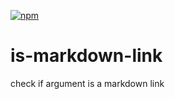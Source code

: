 [![npm](https://img.shields.io/npm/v/is-markdown-link.svg)](https://www.npmjs.com/package/is-markdown-link)
# is-markdown-link
check if argument is a markdown link